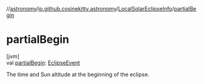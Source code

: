//[astronomy](../../../index.md)/[io.github.cosinekitty.astronomy](../index.md)/[LocalSolarEclipseInfo](index.md)/[partialBegin](partial-begin.md)

# partialBegin

[jvm]\
val [partialBegin](partial-begin.md): [EclipseEvent](../-eclipse-event/index.md)

The time and Sun altitude at the beginning of the eclipse.
